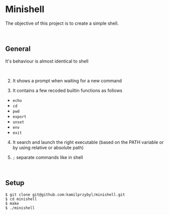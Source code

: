 # Minishell

The objective of this project is to create a simple shell.

<br />

## General

It's behaviour is almost identical to shell

<br />

2. It shows a prompt when waiting for a new command

3. It contains a few recoded builtin functions as follows
  * `echo`
  * `cd`
  * `pwd`
  * `export`
  * `unset`
  * `env`
  * `exit`

4. It search and launch the right executable (based on the PATH variable or by using relative or absolute path)

5. `;` separate commands like in shell

<br />

## Setup

```
$ git clone git@github.com:kamilprzybyl/minishell.git
$ cd minishell
$ make
$ ./minishell
```

